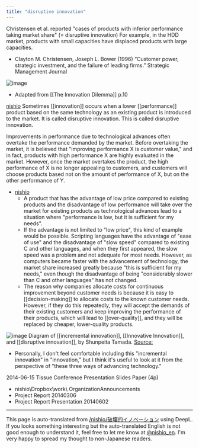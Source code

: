 ```yaml
---
title: "disruptive innovation"
---
```


Christensen et al. reported "cases of products with inferior performance taking market share" (= disruptive innovation)
For example, in the HDD market, products with small capacities have displaced products with large capacities.
* Clayton M. Christensen, Joseph L. Bower (1996) “Customer power, strategic investment, and the
failure of leading firms.” Strategic Management Journal

![image](https://gyazo.com/24227f8ea94ec0cf40f0ee1033991d47/thumb/1000)
- Adapted from [[The Innovation Dilemma]] p.10

[nishio](http://d.hatena.ne.jp/nishiohirokazu/20100222/1266864838) Sometimes [[innovation]] occurs when a lower [[performance]] product based on the same technology as an existing product is introduced to the market. It is called disruptive innovation. This is called disruptive innovation.

Improvements in performance due to technological advances often overtake the performance demanded by the market. Before overtaking the market, it is believed that "improving performance X is customer value," and in fact, products with high performance X are highly evaluated in the market. However, once the market overtakes the product, the high performance of X is no longer appealing to customers, and customers will choose products based not on the amount of performance of X, but on the other performance of Y.

- [nishio](http://d.hatena.ne.jp/nishiohirokazu/20091015/1255636108)
    - A product that has the advantage of low price compared to existing products and the disadvantage of low performance will take over the market for existing products as technological advances lead to a situation where "performance is low, but it is sufficient for my needs".
    - If the advantage is not limited to "low price", this kind of example would be possible. Scripting languages have the advantage of "ease of use" and the disadvantage of "slow speed" compared to existing C and other languages, and when they first appeared, the slow speed was a problem and not adequate for most needs. However, as computers became faster with the advancement of technology, the market share increased greatly because "this is sufficient for my needs," even though the disadvantage of being "considerably slower than C and other languages" has not changed.
    - The reason why companies allocate costs for continuous improvement beyond customer needs is because it is easy to [[decision-making]] to allocate costs to the known customer needs. However, if they do this repeatedly, they will accept the demands of their existing customers and keep improving the performance of their products, which will lead to [[over-quality]], and they will be replaced by cheaper, lower-quality products.


![image](https://gyazo.com/5745eeeeed5b664a624d1d720d56032b/thumb/1000)
Diagram of [[incremental innovation]], [[Innovative Innovation]], and [[disruptive innovation]], by Shunpeita Tamada. [Source:](https://tech.nikkeibp.co.jp/it/atcl/news/15/081802657/)
- Personally, I don't feel comfortable including this "incremental innovation" in "innovation," but I think it's useful to look at it from the perspective of "these three ways of advancing technology."

2014-06-15 Tissue Conference Presentation Slides Paper (4p)
- nishio\Dropbox\work\ OrganizationAnnouncements
- Project Report 20140306
- Project Report Presentation 20140602

---
This page is auto-translated from [/nishio/破壊的イノベーション](https://scrapbox.io/nishio/破壊的イノベーション) using DeepL. If you looks something interesting but the auto-translated English is not good enough to understand it, feel free to let me know at [@nishio_en](https://twitter.com/nishio_en). I'm very happy to spread my thought to non-Japanese readers.